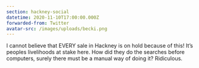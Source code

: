 ```yaml
---
section: hackney-social
datetime: 2020-11-10T17:00:00.000Z
forwarded-from: Twitter
avatar-src: /images/uploads/becki.png
---
```

I cannot believe that EVERY sale in Hackney is on hold because of this! It’s peoples livelihoods at stake here. How did they do the searches before computers, surely there must be a manual way of doing it? Ridiculous.
